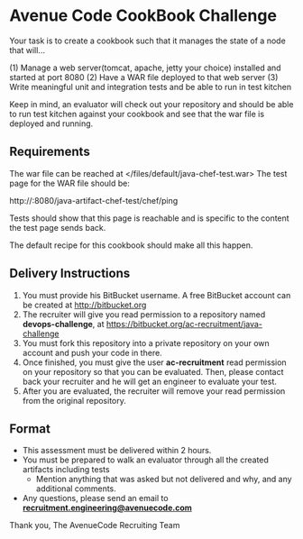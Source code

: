 # Avenue Code CookBook Challenge


Your task is to create a cookbook such that it manages the state of a node that will...

(1) Manage a web server(tomcat, apache, jetty your choice) installed and started at port 8080
(2) Have a WAR file deployed to that web server
(3) Write meaningful unit and integration tests and be able to run in test kitchen

Keep in mind, an evaluator will check out your repository and should be able to run test kitchen against your cookbook and see that the war file is deployed and running.



Requirements
------------
The war file can be reached at </files/default/java-chef-test.war>
The test page for the WAR file should be:


http://<host>:8080/java-artifact-chef-test/chef/ping

Tests should show that this page is reachable and is specific to the content the test page sends back.


The default recipe for this cookbook should make all this happen.



## Delivery Instructions

1. You must provide his BitBucket username. A free BitBucket account can be created at http://bitbucket.org
1. The recruiter will give you read permission to a repository named **devops-challenge**, at https://bitbucket.org/ac-recruitment/java-challenge
1. You must fork this repository into a private repository on your own account and push your code in there.
1. Once finished, you must give the user **ac-recruitment** read permission on your repository so that you can be evaluated. Then, please contact back your recruiter and he will get an engineer to evaluate your test.
1. After you are evaluated, the recruiter will remove your read permission from the original repository.

## Format

* This assessment must be delivered within 2 hours.
* You must be prepared to walk an evaluator through all the created artifacts including tests
    * Mention anything that was asked but not delivered and why, and any additional comments.
* Any questions, please send an email to **recruitment.engineering@avenuecode.com**

Thank you,
The AvenueCode Recruiting Team
